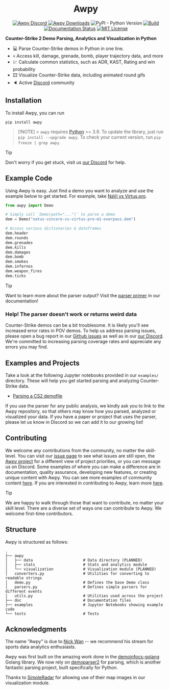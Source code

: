 <div align="center">
<h1>Awpy</h1>

[![Awpy Discord](https://img.shields.io/discord/868146581419999232?color=blue&label=Discord&logo=discord)](https://discord.gg/W34XjsSs2H) [![Awpy Downloads](https://static.pepy.tech/personalized-badge/awpy?period=total&units=international_system&left_color=grey&right_color=blue&left_text=Downloads)](https://pepy.tech/project/awpy) ![PyPI - Python Version](https://img.shields.io/pypi/pyversions/awpy) [![Build](https://github.com/pnxenopoulos/awpy/actions/workflows/build.yml/badge.svg)](https://github.com/pnxenopoulos/awpy/actions/workflows/build.yml) [![Documentation Status](https://readthedocs.org/projects/awpy/badge/?version=latest)](https://awpy.readthedocs.io/en/latest/?badge=latest) [![MIT License](https://img.shields.io/badge/license-MIT-lightgrey)](https://github.com/pnxenopoulos/awpy/blob/main/LICENSE)

</div>

**Counter-Strike 2 Demo Parsing, Analytics and Visualization in Python**

- :computer: Parse Counter-Strike demos in Python in one line.
- :skull: Access kill, damage, grenade, bomb, player trajectory data, and more
- :chart: Calculate common statistics, such as ADR, KAST, Rating and win probability
- 🎞️ Visualize Counter-Strike data, including animated round gifs
- :speaker: Active [Discord](https://discord.gg/W34XjsSs2H) community

## Installation

To install Awpy, you can run

```
pip install awpy
```

> [!NOTE] > `awpy` requires [Python](https://www.python.org/downloads/) >= 3.9. To update the library, just run `pip install --upgrade awpy`. To check your current version, run `pip freeze | grep awpy`.

> [!TIP]
> Don't worry if you get stuck, visit us [our Discord](https://discord.gg/W34XjsSs2H) for help.

## Example Code

Using Awpy is easy. Just find a demo you want to analyze and use the example below to get started. For example, take [NaVi vs Virtus.pro](https://www.hltv.org/stats/matches/mapstatsid/169189/natus-vincere-vs-virtuspro).

```python
from awpy import Demo

# Simply call `Demo(path="...")` to parse a demo
dem = Demo("natus-vincere-vs-virtus-pro-m1-overpass.dem")

# Access various dictionaries & dataframes
dem.header
dem.rounds
dem.grenades
dem.kills
dem.damages
dem.bomb
dem.smokes
dem.infernos
dem.weapon_fires
dem.ticks
```

> [!TIP]
> Want to learn more about the parser output? Visit the [parser primer](https://awpy.readthedocs.io/en/latest/parser_output.html) in our documentation!

### Help! The parser doesn't work or returns weird data

Counter-Strike demos can be a bit troublesome. It is likely you'll see increased error rates in POV demos. To help us address parsing issues, please open a bug report in our [Github issues](https://github.com/pnxenopoulos/awpy/issues) as well as in our [our Discord](https://discord.gg/3JrhKYcEKW). We're committed to increasing parsing coverage rates and appreciate any errors you may find.

## Examples and Projects

Take a look at the following Jupyter notebooks provided in our `examples/` directory. These will help you get started parsing and analyzing Counter-Strike data.

- [Parsing a CS2 demofile](https://github.com/pnxenopoulos/awpy/blob/main/examples/00_Parsing_a_CS2_Demofile.ipynb)

If you use the parser for any public analysis, we kindly ask you to link to the Awpy repository, so that others may know how you parsed, analyzed or visualized your data. If you have a paper or project that uses the parser, please let us know in Discord so we can add it to our growing list!

## Contributing

We welcome any contributions from the community, no matter the skill-level. You can visit our [issue page](https://github.com/pnxenopoulos/awpy/issues) to see what issues are still open, the [Awpy project](https://github.com/users/pnxenopoulos/projects/5) for a different view of project priorities, or you can message us on Discord. Some examples of where you can make a difference are in documentation, quality assurance, developing new features, or creating unique content with Awpy. You can see more examples of community content [here](https://awpy.readthedocs.io/en/latest/projects.html). If you are interested in contributing to Awpy, learn more [here](https://github.com/pnxenopoulos/awpy/blob/main/CONTRIBUTING.md).

> [!TIP]
> We are happy to walk through those that want to contribute, no matter your skill level. There are a diverse set of ways one can contribute to Awpy. We welcome first-time contributors.

## Structure

Awpy is structured as follows:

```
.
├── awpy
│   ├── data                      # Data directory (PLANNED)
│   ├── stats                     # Stats and analytics module
│   └── visualization             # Visualization module (PLANNED)
│   converters.py                 # Utilities for converting to readable strings
│   demo.py                       # Defines the base Demo class
│   parsers.py                    # Defines simple parsers for different events
│   utils.py                      # Utilities used across the project
├── doc                           # Documentation files
├── examples                      # Jupyter Notebooks showing example code
└── tests                         # Tests
```

## Acknowledgments

The name "Awpy" is due to [Nick Wan](https://www.twitch.tv/nickwan_datasci) -- we recommend his stream for sports data analytics enthusiasts.

Awpy was first built on the amazing work done in the [demoinfocs-golang](https://github.com/markus-wa/demoinfocs-golang) Golang library. We now rely on [demoparser2](https://github.com/LaihoE/demoparser) for parsing, which is another fantastic parsing project, built specifically for Python.

Thanks to [SimpleRadar](https://readtldr.gg/simpleradar?utm_source=github&utm_id=xenos-csgo-parser) for allowing use of their map images in our visualization module.
